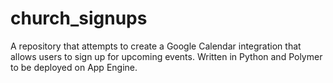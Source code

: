 church_signups
==============
A repository that attempts to create a Google Calendar integration that allows users to sign up for upcoming events. Written in Python and Polymer to be deployed on App Engine.

